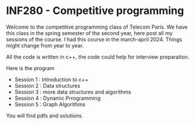 # INF280 - Competitive programming

Welcome to the competitive programming class of Telecom Paris. We have this class in the spring semester of the second year, here post all my sessions of the course. I had this course in the march-april 2024. Things might change from year to year. 

All the code  is written in c++, the code could help for interview preparation.


Here is the program 

- Session 1 : Introduction to c++
- Session 2 : Data structures
- Session 3 : more data structures and algorithms
- Session 4 : Dynamic Prrogramming
- Session 5 : Graph Algorithms


You will find pdfs and solutions.



